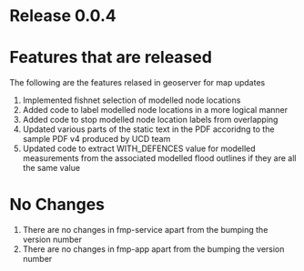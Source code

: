 # Release 0.0.4

# Features that are released
The following are the features relased in geoserver for map updates

1. Implemented fishnet selection of modelled node locations
2. Added code to label modelled node locations in a more logical manner
3. Added code to stop modelled node location labels from overlapping
4. Updated various parts of the static text in the PDF accoridng to the sample PDF v4 produced by UCD team
5. Updated code to extract WITH_DEFENCES value for modelled measurements from the associated modelled flood outlines if they are all the same value

# No Changes
1) There are no changes in fmp-service apart from the bumping the version number
2) There are no changes in fmp-app apart from the bumping the version number